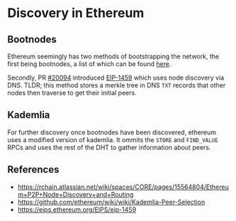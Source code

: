 # Discovery in Ethereum

## Bootnodes

Ethereum seemingly has two methods of bootstrapping the network, the first being bootnodes, a list of which can be found [here](https://github.com/ethereum/go-ethereum/blob/master/params/bootnodes.go). 

Secondly, PR [#20094](https://github.com/ethereum/go-ethereum/pull/20094) introduced [EIP-1459](https://eips.ethereum.org/EIPS/eip-1459) which uses node discovery via DNS. TLDR; this method stores a merkle tree in DNS `TXT` records that other nodes then traverse to get their initial peers.

## Kademlia

For further discovery once bootnodes have been discovered, ethereum uses a modified version of kademlia. It ommits the `STORE` and `FIND_VALUE` RPCs and uses the rest of the DHT to gather information about peers. 

## References
 - <https://rchain.atlassian.net/wiki/spaces/CORE/pages/15564804/Ethereum+P2P+Node+Discovery+and+Routing>
 - <https://github.com/ethereum/wiki/wiki/Kademlia-Peer-Selection>
 - <https://eips.ethereum.org/EIPS/eip-1459>
